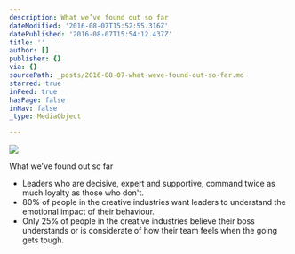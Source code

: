 ```yaml
---
description: What we’ve found out so far
dateModified: '2016-08-07T15:52:55.316Z'
datePublished: '2016-08-07T15:54:12.437Z'
title: ''
author: []
publisher: {}
via: {}
sourcePath: _posts/2016-08-07-what-weve-found-out-so-far.md
starred: true
inFeed: true
hasPage: false
inNav: false
_type: MediaObject

---
```

![](https://the-grid-user-content.s3-us-west-2.amazonaws.com/c7bec520-12d9-42f1-8ef4-f9631a8d6dd2.jpg)

What we've found out so far

* Leaders who are decisive, expert and supportive, command twice as much loyalty as those who don't.
* 80% of people in the creative industries want leaders to understand the emotional impact of their behaviour.
* Only 25% of people in the creative industries believe their boss understands or is considerate of how their team feels when the going gets tough.